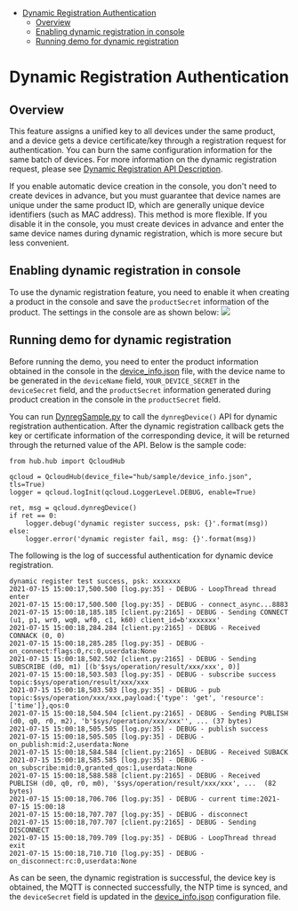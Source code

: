 * [Dynamic Registration Authentication](#Dynamic-Registration-Authentication)
  * [Overview](#Overview)
  * [Enabling dynamic registration in console](#Enabling-dynamic-registration-in-console)
  * [Running demo for dynamic registration](#Running-demo-for-dynamic-registration)

# Dynamic Registration Authentication
## Overview
This feature assigns a unified key to all devices under the same product, and a device gets a device certificate/key through a registration request for authentication. You can burn the same configuration information for the same batch of devices. For more information on the dynamic registration request, please see [Dynamic Registration API Description](https://cloud.tencent.com/document/product/1081/47612).

If you enable automatic device creation in the console, you don't need to create devices in advance, but you must guarantee that device names are unique under the same product ID, which are generally unique device identifiers (such as MAC address). This method is more flexible. If you disable it in the console, you must create devices in advance and enter the same device names during dynamic registration, which is more secure but less convenient.

## Enabling dynamic registration in console
To use the dynamic registration feature, you need to enable it when creating a product in the console and save the `productSecret` information of the product. The settings in the console are as shown below:
![](https://main.qcloudimg.com/raw/a02f57cbe40f26ead94170396d78253c.jpg)

## Running demo for dynamic registration
Before running the demo, you need to enter the product information obtained in the console in the [device_info.json](../../hub/sample/device_info.json) file, with the device name to be generated in the `deviceName` field, `YOUR_DEVICE_SECRET` in the `deviceSecret` field, and the `productSecret` information generated during product creation in the console in the `productSecret` field.

You can run [DynregSample.py](../../hub/sample/dynreg/example_dynreg.py) to call the `dynregDevice()` API for dynamic registration authentication. After the dynamic registration callback gets the key or certificate information of the corresponding device, it will be returned through the returned value of the API. Below is the sample code:

```
from hub.hub import QcloudHub

qcloud = QcloudHub(device_file="hub/sample/device_info.json", tls=True)
logger = qcloud.logInit(qcloud.LoggerLevel.DEBUG, enable=True)

ret, msg = qcloud.dynregDevice()
if ret == 0:
    logger.debug('dynamic register success, psk: {}'.format(msg))
else:
    logger.error('dynamic register fail, msg: {}'.format(msg))
```

The following is the log of successful authentication for dynamic device registration.
```
dynamic register test success, psk: xxxxxxx
2021-07-15 15:00:17,500.500 [log.py:35] - DEBUG - LoopThread thread enter
2021-07-15 15:00:17,500.500 [log.py:35] - DEBUG - connect_async...8883
2021-07-15 15:00:18,185.185 [client.py:2165] - DEBUG - Sending CONNECT (u1, p1, wr0, wq0, wf0, c1, k60) client_id=b'xxxxxxx'
2021-07-15 15:00:18,284.284 [client.py:2165] - DEBUG - Received CONNACK (0, 0)
2021-07-15 15:00:18,285.285 [log.py:35] - DEBUG - on_connect:flags:0,rc:0,userdata:None
2021-07-15 15:00:18,502.502 [client.py:2165] - DEBUG - Sending SUBSCRIBE (d0, m1) [(b'$sys/operation/result/xxx/xxx', 0)]
2021-07-15 15:00:18,503.503 [log.py:35] - DEBUG - subscribe success topic:$sys/operation/result/xxx/xxx
2021-07-15 15:00:18,503.503 [log.py:35] - DEBUG - pub topic:$sys/operation/xxx/xxx,payload:{'type': 'get', 'resource': ['time']},qos:0
2021-07-15 15:00:18,504.504 [client.py:2165] - DEBUG - Sending PUBLISH (d0, q0, r0, m2), 'b'$sys/operation/xxx/xxx'', ... (37 bytes)
2021-07-15 15:00:18,505.505 [log.py:35] - DEBUG - publish success
2021-07-15 15:00:18,505.505 [log.py:35] - DEBUG - on_publish:mid:2,userdata:None
2021-07-15 15:00:18,584.584 [client.py:2165] - DEBUG - Received SUBACK
2021-07-15 15:00:18,585.585 [log.py:35] - DEBUG - on_subscribe:mid:0,granted_qos:1,userdata:None
2021-07-15 15:00:18,588.588 [client.py:2165] - DEBUG - Received PUBLISH (d0, q0, r0, m0), '$sys/operation/result/xxx/xxx', ...  (82 bytes)
2021-07-15 15:00:18,706.706 [log.py:35] - DEBUG - current time:2021-07-15 15:00:18
2021-07-15 15:00:18,707.707 [log.py:35] - DEBUG - disconnect
2021-07-15 15:00:18,707.707 [client.py:2165] - DEBUG - Sending DISCONNECT
2021-07-15 15:00:18,709.709 [log.py:35] - DEBUG - LoopThread thread exit
2021-07-15 15:00:18,710.710 [log.py:35] - DEBUG - on_disconnect:rc:0,userdata:None
```
As can be seen, the dynamic registration is successful, the device key is obtained, the MQTT is connected successfully, the NTP time is synced, and the `deviceSecret` field is updated in the [device_info.json](../../hub/sample/device_info.json) configuration file.
